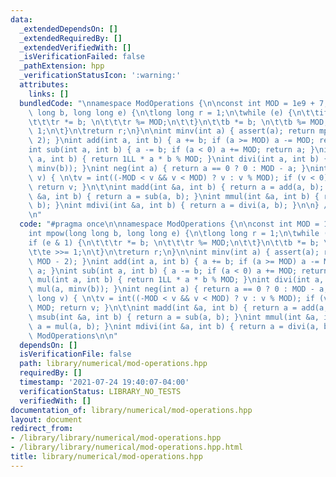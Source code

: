 ```yaml
---
data:
  _extendedDependsOn: []
  _extendedRequiredBy: []
  _extendedVerifiedWith: []
  _isVerificationFailed: false
  _pathExtension: hpp
  _verificationStatusIcon: ':warning:'
  attributes:
    links: []
  bundledCode: "\nnamespace ModOperations {\n\nconst int MOD = 1e9 + 7;\n\nint mpow(long\
    \ long b, long long e) {\n\tlong long r = 1;\n\twhile (e) {\n\t\tif (e & 1) {\n\
    \t\t\tr *= b; \n\t\t\tr %= MOD;\n\t\t}\n\t\tb *= b; \n\t\tb %= MOD;\n\t\te >>=\
    \ 1;\n\t}\n\treturn r;\n}\n\nint minv(int a) { assert(a); return mpow(a, MOD -\
    \ 2); }\nint add(int a, int b) { a += b; if (a >= MOD) a -= MOD; return a; }\n\
    int sub(int a, int b) { a -= b; if (a < 0) a += MOD; return a; }\nint mul(int\
    \ a, int b) { return 1LL * a * b % MOD; }\nint divi(int a, int b) { return mul(a,\
    \ minv(b)); }\nint neg(int a) { return a == 0 ? 0 : MOD - a; }\nint mod(long long\
    \ v) { \n\tv = int((-MOD < v && v < MOD) ? v : v % MOD); if (v < 0) v += MOD;\
    \ return v; }\n\t\nint madd(int &a, int b) { return a = add(a, b); }\nint msub(int\
    \ &a, int b) { return a = sub(a, b); }\nint mmul(int &a, int b) { return a = mul(a,\
    \ b); }\nint mdivi(int &a, int b) { return a = divi(a, b); }\n\n} // ModOperations\n\
    \n"
  code: "#pragma once\n\nnamespace ModOperations {\n\nconst int MOD = 1e9 + 7;\n\n\
    int mpow(long long b, long long e) {\n\tlong long r = 1;\n\twhile (e) {\n\t\t\
    if (e & 1) {\n\t\t\tr *= b; \n\t\t\tr %= MOD;\n\t\t}\n\t\tb *= b; \n\t\tb %= MOD;\n\
    \t\te >>= 1;\n\t}\n\treturn r;\n}\n\nint minv(int a) { assert(a); return mpow(a,\
    \ MOD - 2); }\nint add(int a, int b) { a += b; if (a >= MOD) a -= MOD; return\
    \ a; }\nint sub(int a, int b) { a -= b; if (a < 0) a += MOD; return a; }\nint\
    \ mul(int a, int b) { return 1LL * a * b % MOD; }\nint divi(int a, int b) { return\
    \ mul(a, minv(b)); }\nint neg(int a) { return a == 0 ? 0 : MOD - a; }\nint mod(long\
    \ long v) { \n\tv = int((-MOD < v && v < MOD) ? v : v % MOD); if (v < 0) v +=\
    \ MOD; return v; }\n\t\nint madd(int &a, int b) { return a = add(a, b); }\nint\
    \ msub(int &a, int b) { return a = sub(a, b); }\nint mmul(int &a, int b) { return\
    \ a = mul(a, b); }\nint mdivi(int &a, int b) { return a = divi(a, b); }\n\n} //\
    \ ModOperations\n\n"
  dependsOn: []
  isVerificationFile: false
  path: library/numerical/mod-operations.hpp
  requiredBy: []
  timestamp: '2021-07-24 19:40:07-04:00'
  verificationStatus: LIBRARY_NO_TESTS
  verifiedWith: []
documentation_of: library/numerical/mod-operations.hpp
layout: document
redirect_from:
- /library/library/numerical/mod-operations.hpp
- /library/library/numerical/mod-operations.hpp.html
title: library/numerical/mod-operations.hpp
---
```

